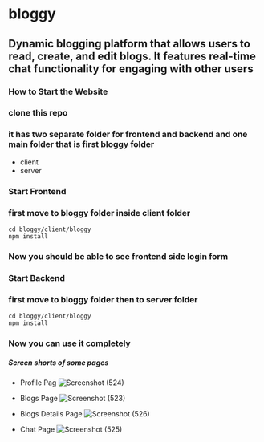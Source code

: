 # bloggy
## Dynamic blogging platform that allows users to read, create, and edit blogs. It features real-time chat functionality for engaging with other users

### How to Start the Website
### clone this repo 

### it has two separate folder for frontend and backend and one main folder that is first bloggy folder 
- client
- server

### Start Frontend
### first move to bloggy folder inside client folder
```
cd bloggy/client/bloggy
npm install
```
### Now you should be able to see frontend side login form

### Start Backend
### first move to bloggy folder then to server folder
```
cd bloggy/client/bloggy
npm install
```

### Now you can use it completely 
##### Screen shorts of some pages

- Profile Pag
  ![Screenshot (524)](https://github.com/123rishujha/bloggy/assets/107615122/b9f30dd8-cfef-4096-972a-329ad2fa1431)


- Blogs Page
 ![Screenshot (523)](https://github.com/123rishujha/bloggy/assets/107615122/e8a47fe3-7383-4f34-9e29-48af574e4975)

- Blogs Details Page 
 ![Screenshot (526)](https://github.com/123rishujha/bloggy/assets/107615122/27b4f477-f4d9-49b6-a96a-fe82610ed19c)

- Chat Page
 ![Screenshot (525)](https://github.com/123rishujha/bloggy/assets/107615122/410f2a65-88b7-4360-a802-a06e94caacc9)
